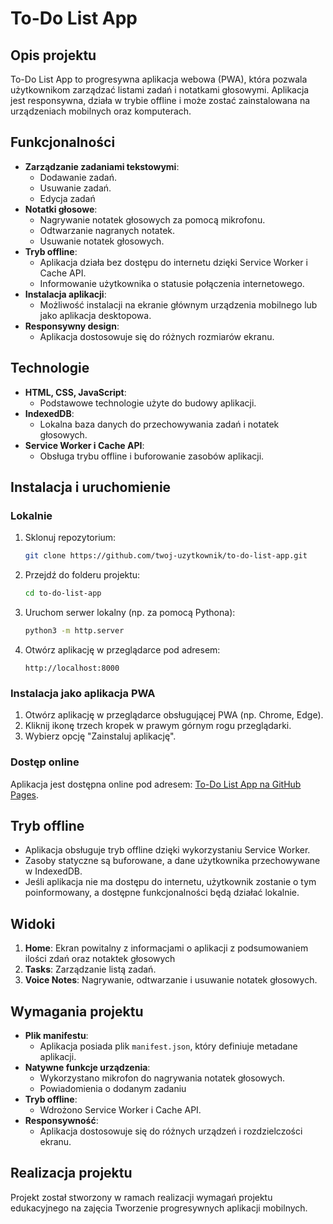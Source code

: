 # To-Do List App

## Opis projektu

To-Do List App to progresywna aplikacja webowa (PWA), która pozwala użytkownikom zarządzać listami zadań i notatkami głosowymi. Aplikacja jest responsywna, działa w trybie offline i może zostać zainstalowana na urządzeniach mobilnych oraz komputerach.

## Funkcjonalności

- **Zarządzanie zadaniami tekstowymi**:
  - Dodawanie zadań.
  - Usuwanie zadań.
  - Edycja zadań 
- **Notatki głosowe**:
  - Nagrywanie notatek głosowych za pomocą mikrofonu.
  - Odtwarzanie nagranych notatek.
  - Usuwanie notatek głosowych.
- **Tryb offline**:
  - Aplikacja działa bez dostępu do internetu dzięki Service Worker i Cache API.
  - Informowanie użytkownika o statusie połączenia internetowego.
- **Instalacja aplikacji**:
  - Możliwość instalacji na ekranie głównym urządzenia mobilnego lub jako aplikacja desktopowa.
- **Responsywny design**:
  - Aplikacja dostosowuje się do różnych rozmiarów ekranu.

## Technologie

- **HTML, CSS, JavaScript**:
  - Podstawowe technologie użyte do budowy aplikacji.
- **IndexedDB**:
  - Lokalna baza danych do przechowywania zadań i notatek głosowych.
- **Service Worker i Cache API**:
  - Obsługa trybu offline i buforowanie zasobów aplikacji.

## Instalacja i uruchomienie

### Lokalnie
1. Sklonuj repozytorium:
    ```bash
    git clone https://github.com/twoj-uzytkownik/to-do-list-app.git
    ```
2. Przejdź do folderu projektu:
    ```bash
    cd to-do-list-app
    ```
3. Uruchom serwer lokalny (np. za pomocą Pythona):
    ```bash
    python3 -m http.server
    ```
4. Otwórz aplikację w przeglądarce pod adresem:
    ```
    http://localhost:8000
    ```

### Instalacja jako aplikacja PWA
1. Otwórz aplikację w przeglądarce obsługującej PWA (np. Chrome, Edge).
2. Kliknij ikonę trzech kropek w prawym górnym rogu przeglądarki.
3. Wybierz opcję "Zainstaluj aplikację".

### Dostęp online
Aplikacja jest dostępna online pod adresem: [To-Do List App na GitHub Pages](https://cynamon122.github.io/todo-list-app/).

## Tryb offline

- Aplikacja obsługuje tryb offline dzięki wykorzystaniu Service Worker.
- Zasoby statyczne są buforowane, a dane użytkownika przechowywane w IndexedDB.
- Jeśli aplikacja nie ma dostępu do internetu, użytkownik zostanie o tym poinformowany, a dostępne funkcjonalności będą działać lokalnie.

## Widoki

1. **Home**: Ekran powitalny z informacjami o aplikacji z podsumowaniem ilości zdań oraz notaktek głosowych
2. **Tasks**: Zarządzanie listą zadań.
3. **Voice Notes**: Nagrywanie, odtwarzanie i usuwanie notatek głosowych.

## Wymagania projektu

- **Plik manifestu**:
  - Aplikacja posiada plik `manifest.json`, który definiuje metadane aplikacji.
- **Natywne funkcje urządzenia**:
  - Wykorzystano mikrofon do nagrywania notatek głosowych.
  - Powiadomienia o dodanym zadaniu
- **Tryb offline**:
  - Wdrożono Service Worker i Cache API.
- **Responsywność**:
  - Aplikacja dostosowuje się do różnych urządzeń i rozdzielczości ekranu.

## Realizacja projektu

Projekt został stworzony w ramach realizacji wymagań projektu edukacyjnego na zajęcia Tworzenie progresywnych aplikacji mobilnych.
